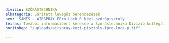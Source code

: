 ```yaml
---
divizio: SZÓRÁSTECHNIKA
alkategoria: Sűrített levegős berendezések
nev: 'SAMES - AIRSPRAY FPro Lock P kézi szórópisztoly '
leiras: További információért keresse a Szórástechnika Divízió kollégáit
boritokep: "/uploads/airspray-kezi-pisztoly-fpro-lock-p.tif"

---
```

